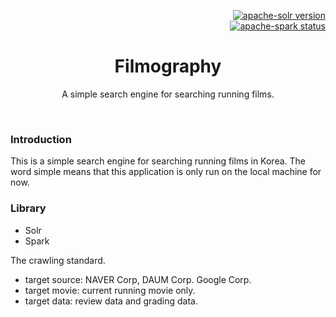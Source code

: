 <p align="right">
 <a href="https://lucene.apache.org/solr/guide/7_6/"><img src="https://img.shields.io/badge/apache--solr-v7.6.0-blue.svg" alt="apache-solr version"></a>
 <br>
 <a href="https://spark.apache.org/releases/spark-release-2-1-0.html"><img src="https://img.shields.io/badge/apache--spark-v2.1.0-blue.svg" alt="apache-spark status"></a>
</p>

<p align="center">
    <h1 align="center">Filmography</h1>
    <p align="center">A simple search engine for searching running films.</p>
</p>
<br>

### Introduction
This is a simple search engine for searching running films in Korea. The word simple means that this application is only run on the local machine for now. 

### Library
- Solr
- Spark

The crawling standard.
  - target source: NAVER Corp, DAUM Corp. Google Corp.
  - target movie: current running movie only.
  - target data: review data and grading data.
